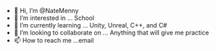 - 👋 Hi, I’m @NateMenny
- 👀 I’m interested in ... School
- 🌱 I’m currently learning ... Unity, Unreal, C++, and C#
- 💞️ I’m looking to collaborate on ... Anything that will give me practice
- 📫 How to reach me ...email

<!---
NateMenny/NateMenny is a ✨ special ✨ repository because its `README.md` (this file) appears on your GitHub profile.
You can click the Preview link to take a look at your changes.
--->

